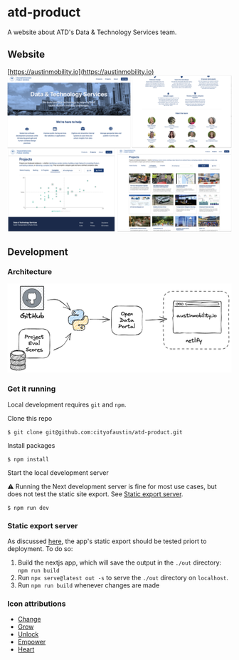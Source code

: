 # atd-product

A website about ATD's Data & Technology Services team.

## Website

[https://austinmobility.io](https://austinmobility.io)
![DTS Website Screenshots](website-screenshots.png)

## Development

### Architecture

![architecture diagram](arch-diagram.png)

### Get it running

Local development requires `git` and `npm`.

Clone this repo

```
$ git clone git@github.com:cityofaustin/atd-product.git
```

Install packages

```
$ npm install
```

Start the local development server

⚠️ Running the Next development server is fine for most use cases, but does not test the static site export. See [Static export server](#static-export-server).

```
$ npm run dev
```

### Static export server

As discussed [here](https://github.com/cityofaustin/atd-product/pull/109#discussion_r2364368332), the app's static export should be tested priort to deployment. To do so:

1. Build the nextjs app, which will save the output in the `./out` directory: `npm run build`
2. Run `npx serve@latest out -s` to serve the `./out` directory on `localhost`.
3. Run `npm run build` whenever changes are made


### Icon attributions

- [Change](https://thenounproject.com/search/?q=alternate&i=3026571)
- [Grow](https://thenounproject.com/term/grow/204852/)
- [Unlock](https://thenounproject.com/term/unlock/10608/)
- [Empower](https://thenounproject.com/term/astronaut/2527039/)
- [Heart](https://thenounproject.com/term/heart-user/327074/)
